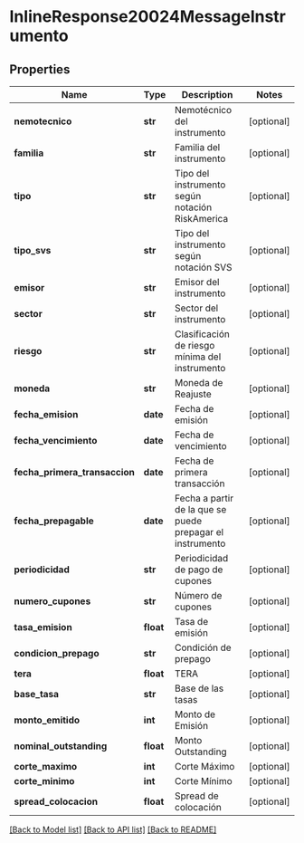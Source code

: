 # InlineResponse20024MessageInstrumento

## Properties
Name | Type | Description | Notes
------------ | ------------- | ------------- | -------------
**nemotecnico** | **str** | Nemotécnico del instrumento | [optional] 
**familia** | **str** | Familia del instrumento | [optional] 
**tipo** | **str** | Tipo del instrumento según notación RiskAmerica | [optional] 
**tipo_svs** | **str** | Tipo del instrumento según notación SVS | [optional] 
**emisor** | **str** | Emisor del instrumento | [optional] 
**sector** | **str** | Sector del instrumento | [optional] 
**riesgo** | **str** | Clasificación de riesgo mínima del instrumento | [optional] 
**moneda** | **str** | Moneda de Reajuste | [optional] 
**fecha_emision** | **date** | Fecha de emisión | [optional] 
**fecha_vencimiento** | **date** | Fecha de vencimiento | [optional] 
**fecha_primera_transaccion** | **date** | Fecha de primera transacción | [optional] 
**fecha_prepagable** | **date** | Fecha a partir de la que se puede prepagar el instrumento | [optional] 
**periodicidad** | **str** | Periodicidad de pago de cupones | [optional] 
**numero_cupones** | **str** | Número de cupones | [optional] 
**tasa_emision** | **float** | Tasa de emisión | [optional] 
**condicion_prepago** | **str** | Condición de prepago | [optional] 
**tera** | **float** | TERA | [optional] 
**base_tasa** | **str** | Base de las tasas | [optional] 
**monto_emitido** | **int** | Monto de Emisión | [optional] 
**nominal_outstanding** | **float** | Monto Outstanding | [optional] 
**corte_maximo** | **int** | Corte Máximo | [optional] 
**corte_minimo** | **int** | Corte Mínimo | [optional] 
**spread_colocacion** | **float** | Spread de colocación | [optional] 

[[Back to Model list]](../README.md#documentation-for-models) [[Back to API list]](../README.md#documentation-for-api-endpoints) [[Back to README]](../README.md)


